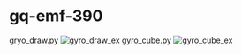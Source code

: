 # gq-emf-390

[gryo_draw.py]([https://www.google.com](https://github.com/docdann/gq-emf-390/blob/main/gyro/gryo_draw.py))
![gyro_draw_ex](https://user-images.githubusercontent.com/92988409/231658573-0ee7c558-a91e-4159-8816-84fb6be4563b.png)
[gyro_cube.py]([https://github.com/docdann/gq-emf-390/blob/main/gyro/gyro_cube.py)
![gyro_cube_ex](https://user-images.githubusercontent.com/92988409/231658768-23654308-36da-4f1b-b14f-3a2642e4714a.png)
